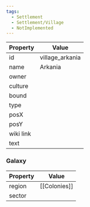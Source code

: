 ```yaml
---
tags:
  - Settlement
  - Settlement/Village
  - NotImplemented
---
```


| Property  | Value           |
| --------- | --------------- |
| id        | village_arkania |
| name      | Arkania         |
| owner     |                 |
| culture   |                 |
| bound     |                 |
| type      |                 |
| posX      |                 |
| posY      |                 |
| wiki link |                 |
| text      |                 |

### Galaxy
| Property | Value        |
| -------- | ------------ |
| region   | [[Colonies]] |
| sector   |              |
